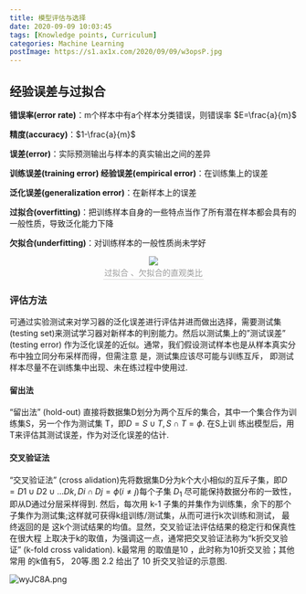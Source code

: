 ```yaml
---
title: 模型评估与选择
date: 2020-09-09 10:03:45
tags: [Knowledge points, Curriculum]
categories: Machine Learning
postImage: https://s1.ax1x.com/2020/09/09/w3opsP.jpg
---
```


## 经验误差与过拟合

**错误率(error rate)**：m个样本中有a个样本分类错误，则错误率 $E=\frac{a}{m}$

**精度(accuracy)**：$1-\frac{a}{m}$

**误差(error)**：实际预测输出与样本的真实输出之间的差异

**训练误差(training error) 经验误差(empirical error)**：在训练集上的误差

**泛化误差(generalization error)**：在新样本上的误差

**过拟合(overfitting)**：把训练样本自身的一些特点当作了所有潜在样本都会具有的一般性质，导致泛化能力下降

**欠拟合(underfitting)**：对训练样本的一般性质尚未学好

<center>    <img src="https://s1.ax1x.com/2020/09/09/w3jj7n.png">    <br>    <div style="color:orange; border-bottom: 1px solid #d9d9d9;    display: inline-block;    color: #999;    padding: 2px;">过拟合 、欠拟合的直观类比</div></center>

### 评估方法

 可通过实验测试来对学习器的泛化误差进行评估并进而做出选择，需要测试集 (testing set)来测试学习器对新样本的判别能力。然后以测试集上的”测试误差” (testing error) 作为泛化误差的近似。通常，我们假设测试样本也是从样本真实分布中独立同分布采样而得，但需注意 是，测试集应该尽可能与训练互斥， 即测试样本尽量不在训练集中出现、未在练过程中使用过.

#### 留出法

“留出法” (hold-out) 直接将数据集D划分为两个互斥的集合，其中一个集合作为训练集S，另一个作为测试集 T，即$D=S∪T,S∩T=ϕ$. 在S上训 练出模型后，用T来评估其测试误差，作为对泛化误差的估计.

#### 交叉验证法

“交叉验证法” (cross alidation)先将数据集D分为k个大小相似的互斥子集，即$D=D1∪D2∪…Dk,Di∩Dj=ϕ(i≠j)$每个子集 $D_1$ 尽可能保持数据分布的一致性，即从D通过分层采样得到. 然后，每次用 k-1 子集的并集作为训练集，余下的那个子集作为测试集;这样就可获得k组训练/测试集，从而可进行k次训练和测试， 最终返回的是 这k个测试结果的均值。显然，交叉验证法评估结果的稳定行和保真性在很大程 上取决于k的取值，为强调这一点，通常把交叉验证法称为“k折交叉验证” (k-fold cross validation). k最常用 的取值是10 ，此时称为10折交叉验；其他常用 的k值有5， 20等.图 2.2 给出了 10 折交叉验证的示意图.

![wyJC8A.png](https://s1.ax1x.com/2020/09/15/wyJC8A.png)